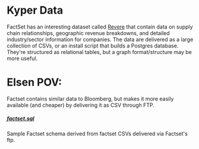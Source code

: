 # Kyper Data
FactSet has an interesting dataset called [Revere](http://www.factset.com/campaigns/revere) that contain data on supply chain relationships, geographic revenue breakdowns, and detailed industry/sector information for companies. The data are delivered as a large collection of CSVs, or an install script that builds a Postgres database. They're structured as relational tables, but a graph format/structure may be more useful.

# Elsen POV:
Factset contains similar data to Bloomberg, but makes it more easily available (and cheaper) by delivering it as CSV through FTP. 

##### [factset.sql](factset.sql)
Sample Factset schema derived from factset CSVs delivered via Factset's ftp.
